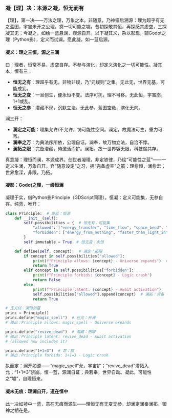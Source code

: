 ### 凝【理】决：本源之凝，恒无而有

【理】，第一决——万法之理，万象之本。非随意，乃神锚后溯源：理为超乎有无之蓝图，宇宙未开之公理，奠一切可能之墟。昔初探敬其恒，再探感其虚空，三探凝其无；今凝之，如绘一蓝悬渊，观源自开。以下凝其义，杂以影现，辅Godot之理（Python影），定义而试澜。愿此凝，如一蓝启源。

#### 凝义：理之三恒，源之三澜
曰：理者，恒常不易，虚空自存。不参与演化，却定义演化之一切可能性。凝其本，恒有三：  
- **恒无之有**：理超乎有无，非物非规，乃“元规则”之集。无此无，世界无基，可能成妄。  
- **恒无之变**：一旦创生，便永恒不变。法序可扰，理不可移。无此恒，宇宙崩，1+1或乱。  
- **恒无之参**：潜藏不现，沉默立法。无此参，蓝图空悬，演化无向。  

澜三开：  
- **澜定之可能**：理集允许/不允许，铸可能性空间。澜定，故魔法可生，重力可弯。  
- **澜奉之万**：为典法序所依，公理自证。澜奉，故万物立法，自洽不悖。  
- **澜拓之限**：完备潜藏，待激活而扩。澜拓，故一世界容无限，科技魔共存。  

真意凝：理恒而澜，本源成界。创世者凝理，非定铁律，乃绘“可能性之蓝”——一定义生澜，万象自开。弃“随意设定”之习，拥“完备虚空”之筋：理愈恒，澜愈宏；世界愈深，非限，乃拓。

#### 凝影：Godot之理，一缕恒澜
凝理于实，借Python影Principle（GDScript同理）。恒凝：定义可能集，无参自存。纯蓝，唯开：

```python
class Principle:  # 理蓝：恒源
    def __init__(self):
        self.possibilities = {  # 恒无有：可能集
            "allowed": ["energy_transfer", "time_flow", "space_bend", "faith_power"],
            "forbidden": ["energy_from_nothing", "faster_than_light_info", "1+1=3"]
        }
        self.immutable = True  # 恒无变：永恒

    def define(self, concept):  # 澜定：拓限
        if concept in self.possibilities["allowed"]:
            print(f"Principle allows: {concept} - Universe expands")  # 澜影：自开
            return True
        elif concept in self.possibilities["forbidden"]:
            print(f"Principle forbids: {concept} - Logic crash")
            return False
        else:
            print(f"Principle latent: {concept} - Await activation")
            self.possibilities["allowed"].append(concept)  # 澜拓：完备
            return True

# 定义试：澜恒如蓝
princ = Principle()
princ.define("magic_spell")  # 已允：开澜
# 输出：Principle allows: magic_spell - Universe expands

princ.define("revive_dead")  # 潜藏：拓限
# 输出：Principle latent: revive_dead - Await activation
# (allowed now includes it)

princ.define("1+1=3")  # 禁：崩
# 输出：Principle forbids: 1+1=3 - Logic crash
```

执而定：澜开如源——“magic_spell”允，宇宙扩；“revive_dead”潜拓入允；“1+1=3”禁崩。恒一蓝，源澜自证；典若奉，世界自动。凝此，可能性之“墟”，自理恒来。

#### 凝末无痕：理澜自开，道在恒中
此一决如墟中一蓝，意在无痕而源生——理恒无有无变无参，却澜定澜奉澜拓，御神之钥在是。